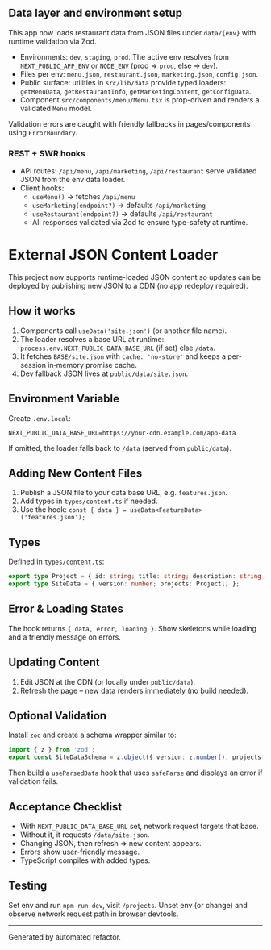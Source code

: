 ## Data layer and environment setup

This app now loads restaurant data from JSON files under `data/{env}` with runtime validation via Zod.

- Environments: `dev`, `staging`, `prod`. The active env resolves from `NEXT_PUBLIC_APP_ENV` or `NODE_ENV` (prod => `prod`, else => `dev`).
- Files per env: `menu.json`, `restaurant.json`, `marketing.json`, `config.json`.
- Public surface: utilities in `src/lib/data` provide typed loaders: `getMenuData`, `getRestaurantInfo`, `getMarketingContent`, `getConfigData`.
- Component `src/components/menu/Menu.tsx` is prop-driven and renders a validated `Menu` model.

Validation errors are caught with friendly fallbacks in pages/components using `ErrorBoundary`.

### REST + SWR hooks

- API routes: `/api/menu`, `/api/marketing`, `/api/restaurant` serve validated JSON from the env data loader.
- Client hooks:
	- `useMenu()` -> fetches `/api/menu`
	- `useMarketing(endpoint?)` -> defaults `/api/marketing`
	- `useRestaurant(endpoint?)` -> defaults `/api/restaurant`
	- All responses validated via Zod to ensure type-safety at runtime.

# External JSON Content Loader

This project now supports runtime-loaded JSON content so updates can be deployed by publishing new JSON to a CDN (no app redeploy required).

## How it works

1. Components call `useData('site.json')` (or another file name).
2. The loader resolves a base URL at runtime: `process.env.NEXT_PUBLIC_DATA_BASE_URL` (if set) else `/data`.
3. It fetches `BASE/site.json` with `cache: 'no-store'` and keeps a per-session in‑memory promise cache.
4. Dev fallback JSON lives at `public/data/site.json`.

## Environment Variable

Create `.env.local`:

```
NEXT_PUBLIC_DATA_BASE_URL=https://your-cdn.example.com/app-data
```

If omitted, the loader falls back to `/data` (served from `public/data`).

## Adding New Content Files

1. Publish a JSON file to your data base URL, e.g. `features.json`.
2. Add types in `types/content.ts` if needed.
3. Use the hook: `const { data } = useData<FeatureData>('features.json');`

## Types

Defined in `types/content.ts`:

```ts
export type Project = { id: string; title: string; description: string; tags: string[]; url?: string };
export type SiteData = { version: number; projects: Project[] };
```

## Error & Loading States

The hook returns `{ data, error, loading }`. Show skeletons while loading and a friendly message on errors.

## Updating Content

1. Edit JSON at the CDN (or locally under `public/data`).
2. Refresh the page – new data renders immediately (no build needed).

## Optional Validation

Install `zod` and create a schema wrapper similar to:

```ts
import { z } from 'zod';
export const SiteDataSchema = z.object({ version: z.number(), projects: z.array(z.object({ id: z.string(), title: z.string(), description: z.string(), tags: z.array(z.string()), url: z.string().url().optional() })) });
```

Then build a `useParsedData` hook that uses `safeParse` and displays an error if validation fails.

## Acceptance Checklist

- With `NEXT_PUBLIC_DATA_BASE_URL` set, network request targets that base.
- Without it, it requests `/data/site.json`.
- Changing JSON, then refresh => new content appears.
- Errors show user-friendly message.
- TypeScript compiles with added types.

## Testing

Set env and run `npm run dev`, visit `/projects`. Unset env (or change) and observe network request path in browser devtools.

---

Generated by automated refactor.
